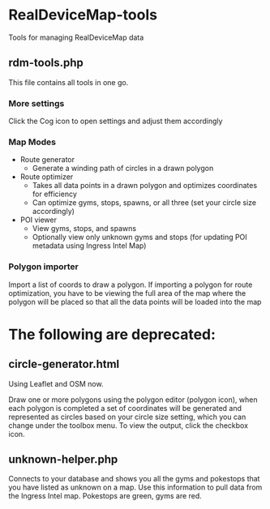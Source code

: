 # RealDeviceMap-tools
Tools for managing RealDeviceMap data

## rdm-tools.php
This file contains all tools in one go.

### More settings
Click the Cog icon to open settings and adjust them accordingly

### Map Modes
* Route generator
  * Generate a winding path of circles in a drawn polygon
* Route optimizer
  * Takes all data points in a drawn polygon and optimizes coordinates for efficiency
  * Can optimize gyms, stops, spawns, or all three (set your circle size accordingly)
* POI viewer
  * View gyms, stops, and spawns
  * Optionally view only unknown gyms and stops (for updating POI metadata using Ingress Intel Map)
  
### Polygon importer
Import a list of coords to draw a polygon. If importing a polygon for route optimization, you have to be viewing the full area of the map where the polygon will be placed so that all the data points will be loaded into the map



# The following are deprecated:

## circle-generator.html
Using Leaflet and OSM now.

Draw one or more polygons using the polygon editor (polygon icon), when each polygon is completed a set of coordinates will be generated and represented as circles based on your circle size setting, which you can change under the toolbox menu. To view the output, click the checkbox icon.

## unknown-helper.php
Connects to your database and shows you all the gyms and pokestops that you have listed as unknown on a map. Use this information to pull data from the Ingress Intel map. Pokestops are green, gyms are red.
